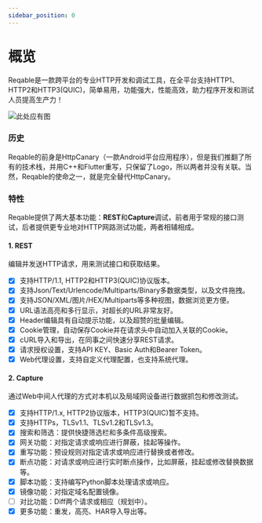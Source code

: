 ```yaml
---
sidebar_position: 0
---
```


# 概览

Reqable是一款跨平台的专业HTTP开发和调试工具，在全平台支持HTTP1、HTTP2和HTTP3(QUIC)，简单易用，功能强大，性能高效，助力程序开发和测试人员提高生产力！

![此处应有图](/img/ic_reqable.png)

### 历史

Reqable的前身是HttpCanary（一款Android平台应用程序），但是我们推翻了所有的技术栈，并用C++和Flutter重写，只保留了Logo，所以两者并没有关联。当然，Reqable的使命之一，就是完全替代HttpCanary。

### 特性

Reqable提供了两大基本功能：**REST**和**Capture**调试，前者用于常规的接口测试，后者提供更专业地对HTTP网路测试功能，两者相辅相成。

#### 1. REST

编辑并发送HTTP请求，用来测试接口和获取结果。

- [x] 支持HTTP/1.1, HTTP2和HTTP3(QUIC)协议版本。
- [x] 支持Json/Text/Urlencode/Multiparts/Binary多数据类型，以及文件拖拽。
- [x] 支持JSON/XML/图片/HEX/Multiparts等多种视图，数据浏览更方便。
- [x] URL语法高亮和多行显示，对超长的URL非常友好。
- [x] Header编辑具有自动提示功能，以及超赞的批量编辑。
- [x] Cookie管理，自动保存Cookie并在请求头中自动加入关联的Cookie。
- [x] cURL导入和导出，在同事之间快速分享REST请求。
- [x] 请求授权设置，支持API KEY、Basic Auth和Bearer Token。
- [x] Web代理设置，支持自定义代理配置，也支持系统代理。

#### 2. Capture

通过Web中间人代理的方式对本机以及局域网设备进行数据抓包和修改测试。

- [x] 支持HTTP/1.x, HTTP2协议版本，HTTP3(QUIC)暂不支持。
- [x] 支持HTTPs，TLSv1.1、TLSv1.2和TLSv1.3。
- [x] 搜索和筛选：提供快捷筛选栏和多条件高级搜索。
- [x] 网关功能：对指定请求或响应进行屏蔽，挂起等操作。
- [x] 重写功能：预设规则对指定请求或响应进行替换或者修改。
- [x] 断点功能：对请求或响应进行实时断点操作，比如屏蔽，挂起或修改替换数据等。
- [x] 脚本功能：支持编写Python脚本处理请求或响应。
- [x] 镜像功能：对指定域名配置镜像。
- [ ] 对比功能：Diff两个请求或相应（规划中）。
- [x] 更多功能：重发，高亮、HAR导入导出等。
